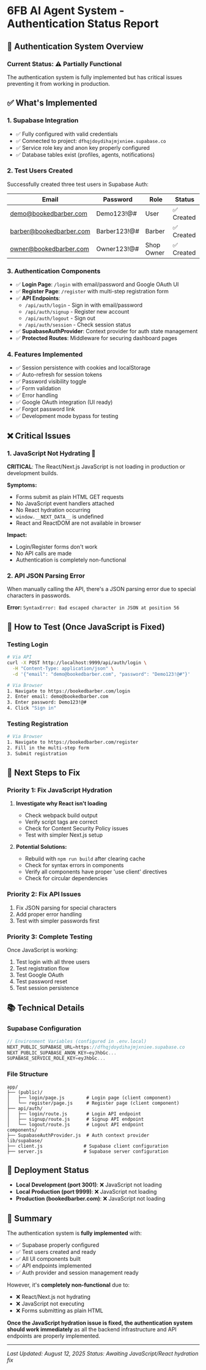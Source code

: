 # 6FB AI Agent System - Authentication Status Report

## 🔐 Authentication System Overview

### Current Status: ⚠️ **Partially Functional**

The authentication system is fully implemented but has critical issues preventing it from working in production.

## ✅ What's Implemented

### 1. **Supabase Integration**
- ✅ Fully configured with valid credentials
- ✅ Connected to project: `dfhqjdoydihajmjxniee.supabase.co`
- ✅ Service role key and anon key properly configured
- ✅ Database tables exist (profiles, agents, notifications)

### 2. **Test Users Created**
Successfully created three test users in Supabase Auth:

| Email | Password | Role | Status |
|-------|----------|------|--------|
| demo@bookedbarber.com | Demo123!@# | User | ✅ Created |
| barber@bookedbarber.com | Barber123!@# | Barber | ✅ Created |
| owner@bookedbarber.com | Owner123!@# | Shop Owner | ✅ Created |

### 3. **Authentication Components**
- ✅ **Login Page**: `/login` with email/password and Google OAuth UI
- ✅ **Register Page**: `/register` with multi-step registration form
- ✅ **API Endpoints**: 
  - `/api/auth/login` - Sign in with email/password
  - `/api/auth/signup` - Register new account
  - `/api/auth/logout` - Sign out
  - `/api/auth/session` - Check session status
- ✅ **SupabaseAuthProvider**: Context provider for auth state management
- ✅ **Protected Routes**: Middleware for securing dashboard pages

### 4. **Features Implemented**
- ✅ Session persistence with cookies and localStorage
- ✅ Auto-refresh for session tokens
- ✅ Password visibility toggle
- ✅ Form validation
- ✅ Error handling
- ✅ Google OAuth integration (UI ready)
- ✅ Forgot password link
- ✅ Development mode bypass for testing

## ❌ Critical Issues

### 1. **JavaScript Not Hydrating** 🚨
**CRITICAL**: The React/Next.js JavaScript is not loading in production or development builds.

**Symptoms:**
- Forms submit as plain HTML GET requests
- No JavaScript event handlers attached
- No React hydration occurring
- `window.__NEXT_DATA__` is undefined
- React and ReactDOM are not available in browser

**Impact:**
- Login/Register forms don't work
- No API calls are made
- Authentication is completely non-functional

### 2. **API JSON Parsing Error**
When manually calling the API, there's a JSON parsing error due to special characters in passwords.

**Error:** `SyntaxError: Bad escaped character in JSON at position 56`

## 🔧 How to Test (Once JavaScript is Fixed)

### Testing Login
```bash
# Via API
curl -X POST http://localhost:9999/api/auth/login \
  -H "Content-Type: application/json" \
  -d '{"email": "demo@bookedbarber.com", "password": "Demo123!@#"}'

# Via Browser
1. Navigate to https://bookedbarber.com/login
2. Enter email: demo@bookedbarber.com
3. Enter password: Demo123!@#
4. Click "Sign in"
```

### Testing Registration
```bash
# Via Browser
1. Navigate to https://bookedbarber.com/register
2. Fill in the multi-step form
3. Submit registration
```

## 🔄 Next Steps to Fix

### Priority 1: Fix JavaScript Hydration
1. **Investigate why React isn't loading**
   - Check webpack build output
   - Verify script tags are correct
   - Check for Content Security Policy issues
   - Test with simpler Next.js setup

2. **Potential Solutions:**
   - Rebuild with `npm run build` after clearing cache
   - Check for syntax errors in components
   - Verify all components have proper 'use client' directives
   - Check for circular dependencies

### Priority 2: Fix API Issues
1. Fix JSON parsing for special characters
2. Add proper error handling
3. Test with simpler passwords first

### Priority 3: Complete Testing
Once JavaScript is working:
1. Test login with all three users
2. Test registration flow
3. Test Google OAuth
4. Test password reset
5. Test session persistence

## 📚 Technical Details

### Supabase Configuration
```javascript
// Environment Variables (configured in .env.local)
NEXT_PUBLIC_SUPABASE_URL=https://dfhqjdoydihajmjxniee.supabase.co
NEXT_PUBLIC_SUPABASE_ANON_KEY=eyJhbGc...
SUPABASE_SERVICE_ROLE_KEY=eyJhbGc...
```

### File Structure
```
app/
├── (public)/
│   ├── login/page.js        # Login page (client component)
│   └── register/page.js     # Register page (client component)
├── api/auth/
│   ├── login/route.js       # Login API endpoint
│   ├── signup/route.js      # Signup API endpoint
│   └── logout/route.js      # Logout API endpoint
components/
├── SupabaseAuthProvider.js  # Auth context provider
lib/supabase/
├── client.js               # Supabase client configuration
├── server.js               # Supabase server configuration
```

## 🚀 Deployment Status

- **Local Development (port 3001)**: ❌ JavaScript not loading
- **Local Production (port 9999)**: ❌ JavaScript not loading
- **Production (bookedbarber.com)**: ❌ JavaScript not loading

## 📝 Summary

The authentication system is **fully implemented** with:
- ✅ Supabase properly configured
- ✅ Test users created and ready
- ✅ All UI components built
- ✅ API endpoints implemented
- ✅ Auth provider and session management ready

However, it's **completely non-functional** due to:
- ❌ React/Next.js not hydrating
- ❌ JavaScript not executing
- ❌ Forms submitting as plain HTML

**Once the JavaScript hydration issue is fixed, the authentication system should work immediately** as all the backend infrastructure and API endpoints are properly implemented.

---

*Last Updated: August 12, 2025*
*Status: Awaiting JavaScript/React hydration fix*
